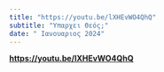 ```yaml
---
title: "https://youtu.be/lXHEvWO4QhQ"
subtitle: "Υπαρχει Θεός;"
date: " Ιανουαριος 2024"
---
```


**https://youtu.be/lXHEvWO4QhQ**